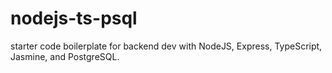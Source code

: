 # nodejs-ts-psql
starter code boilerplate for backend dev with NodeJS, Express, TypeScript, Jasmine, and PostgreSQL.
